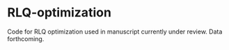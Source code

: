 # RLQ-optimization
Code for RLQ optimization used in manuscript currently under review. Data forthcoming.
